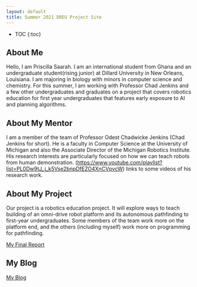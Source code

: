 ```yaml
---
layout: default
title: Summer 2021 DREU Project Site
---
```


* TOC
{:toc}

## About Me

Hello, I am Priscilla Saarah. I am an international student from Ghana and an undergraduate student(rising junior) at Dillard University in New Orleans, Louisiana. I am majoring in biology with minors in computer science and chemistry. For this summer, I am working with Professor Chad Jenkins and a few other undergraduates and graduates on a project that covers robotics education for first year undergraduates that features early exposure to AI and planning algorithms.

## About My Mentor

I am a member of the team of Professor Odest Chadwicke Jenkins (Chad Jenkins for short). He is a faculty in Computer Science at the University of Michigan and also the Associate Director of the Michigan Robotics Institute. His research interests are particularly focused on how we can teach robots from human demonstration. 
(https://www.youtube.com/playlist?list=PL0Dw9tJ_j_k5Vse2bnpDfEZO4XnCVpvcW) 
links to some videos of his research work.

## About My Project

Our project is a robotics education project. It will explore ways to teach building of an omni-drive robot platform and its autonomous pathfinding to first-year undergraduates. Some members of the team work more on the platform end, and the others (including myself) work more on programming for pathfinding.

[My Final Report](files/finalreport.pdf)

## My Blog

[My Blog](blog.html)
